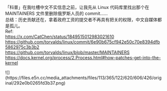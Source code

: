 <p>「科普」在我吐槽中文不实信息之前，让我先从 Linux 代码库里找出那个在 MAINTAINERS 文件里删除俄罗斯人员的 commit……<br />总结：历史贡献还在，拿着政府工资的提交者不再具有把关的权限，中文自媒体都是孤儿。<br />Ref:<br /><a href="https://x.com/CatChen/status/1849515012983021610" target="_blank" rel="nofollow noopener" translate="no"><span class="invisible">https://</span><span class="ellipsis">x.com/CatChen/status/184951501</span><span class="invisible">2983021610</span></a><br /><a href="https://github.com/torvalds/linux/commit/6e90b675cf942e50c70e8394dfb5862975c3b3b2" target="_blank" rel="nofollow noopener" translate="no"><span class="invisible">https://</span><span class="ellipsis">github.com/torvalds/linux/comm</span><span class="invisible">it/6e90b675cf942e50c70e8394dfb5862975c3b3b2</span></a><br /><a href="https://github.com/torvalds/linux/blob/master/MAINTAINERS" target="_blank" rel="nofollow noopener" translate="no"><span class="invisible">https://</span><span class="ellipsis">github.com/torvalds/linux/blob</span><span class="invisible">/master/MAINTAINERS</span></a><br /><a href="https://docs.kernel.org/process/2.Process.html#how-patches-get-into-the-kernel" target="_blank" rel="nofollow noopener" translate="no"><span class="invisible">https://</span><span class="ellipsis">docs.kernel.org/process/2.Proc</span><span class="invisible">ess.html#how-patches-get-into-the-kernel</span></a></p>
![](https://files.e5n.cc/media_attachments/files/113/365/122/620/606/426/original/292e0b0265fd3b37.png)